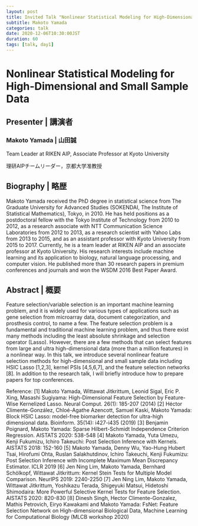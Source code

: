 ```yaml
---
layout: post
title: Invited Talk "Nonlinear Statistical Modeling for High-Dimensional and Small Sample Data"
subtitle: Makoto Yamada
categories: talk
date: 2020-12-06T10:30:00JST
duration: 60
tags: [talk, day1]
---
```


# Nonlinear Statistical Modeling for High-Dimensional and Small Sample Data

## Presenter \| 講演者

### Makoto Yamada \| 山田誠

Team Leader at RIKEN AIP, Associate Professor at Kyoto University

理研AIPチームリーダー，京都大学准教授

## Biography \| 略歴 

Makoto Yamada received the PhD degree in statistical science from The Graduate University for Advanced Studies (SOKENDAI, The Institute of Statistical Mathematics), Tokyo, in 2010. He has held positions as a postdoctoral fellow with the Tokyo Institute of Technology from 2010 to 2012, as a research associate with NTT Communication Science Laboratories from 2012 to 2013, as a research scientist with Yahoo Labs from 2013 to 2015, and as an assistant professor with Kyoto University from 2015 to 2017. Currently, he is a team leader at RIKEN AIP and an associate professor at Kyoto University. His research interests include machine learning and its application to biology, natural language processing, and computer vision. He published more than 30 research papers in premium conferences and journals and won the WSDM 2016 Best Paper Award. 

## Abstract \| 概要

Feature selection/variable selection is an important machine learning problem, and it is widely used for various types of applications such as gene selection from microarray data, document categorization, and prosthesis control, to name a few. The feature selection problem is a fundamental and traditional machine learning problem, and thus there exist many methods including the least absolute shrinkage and selection operator (Lasso). However, there are a few methods that can select features from large and ultra high-dimensional data (more than a million features) in a nonlinear way. In this talk, we introduce several nonlinear feature selection methods for high-dimensional and small sample data including HSIC Lasso [1,2,3], kernel PSIs [4,5,6,7], and the feature selection networks [8]. In addition to the research talk, I will briefly introduce how to prepare papers for top conferences. 

Reference:
[1] Makoto Yamada, Wittawat Jitkrittum, Leonid Sigal, Eric P. Xing, Masashi Sugiyama: High-Dimensional Feature Selection by Feature-Wise Kernelized Lasso. Neural Comput. 26(1): 185-207 (2014)
[2] Héctor Climente-González, Chloé-Agathe Azencott, Samuel Kaski, Makoto Yamada: Block HSIC Lasso: model-free biomarker detection for ultra-high dimensional data. Bioinform. 35(14): i427-i435 (2019)
[3] Benjamin Poignard, Makoto Yamada: Sparse Hilbert-Schmidt Independence Criterion Regression. AISTATS 2020: 538-548
[4] Makoto Yamada, Yuta Umezu, Kenji Fukumizu, Ichiro Takeuchi: Post Selection Inference with Kernels. AISTATS 2018: 152-160
[5] Makoto Yamada, Denny Wu, Yao-Hung Hubert Tsai, Hirofumi Ohta, Ruslan Salakhutdinov, Ichiro Takeuchi, Kenji Fukumizu: Post Selection Inference with Incomplete Maximum Mean Discrepancy Estimator. ICLR 2019 
[6] Jen Ning Lim, Makoto Yamada, Bernhard Schölkopf, Wittawat Jitkrittum: Kernel Stein Tests for Multiple Model Comparison. NeurIPS 2019: 2240-2250
[7] Jen Ning Lim, Makoto Yamada, Wittawat Jitkrittum, Yoshikazu Terada, Shigeyuki Matsui, Hidetoshi Shimodaira: More Powerful Selective Kernel Tests for Feature Selection. AISTATS 2020: 820-830
[8]  Dinesh Singh, Hector Climente-Gonzalez, Mathis Petrovich, Eiryo Kawakami and Makoto Yamada: FsNet: Feature Selection Network on High-dimensional Biological Data, Machine Learning for Computational Biology (MLCB workshop 2020)
